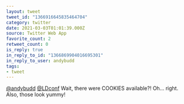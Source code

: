 ```yaml
---
layout: tweet
tweet_id: "1366916645835464704"
category: twitter
date: 2021-03-03T01:01:39.000Z
source: Twitter Web App
favorite_count: 2
retweet_count: 0
is_reply: true
in_reply_to_id: "1366869904016695301"
in_reply_to_user: andybudd
tags:
- tweet
---
```


[@andybudd](https://twitter.com/@andybudd) [@LDconf](https://twitter.com/@LDconf) Wait, there were COOKIES available?! Oh... right.  Also, those look yummy!
